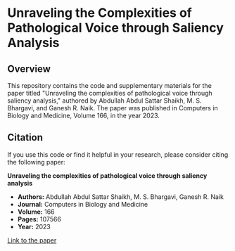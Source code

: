# Unraveling the Complexities of Pathological Voice through Saliency Analysis

## Overview

This repository contains the code and supplementary materials for the paper titled "Unraveling the complexities of pathological voice through saliency analysis," authored by Abdullah Abdul Sattar Shaikh, M. S. Bhargavi, and Ganesh R. Naik. The paper was published in Computers in Biology and Medicine, Volume 166, in the year 2023.

## Citation

If you use this code or find it helpful in your research, please consider citing the following paper:

**Unraveling the complexities of pathological voice through saliency analysis**

- **Authors:** Abdullah Abdul Sattar Shaikh, M. S. Bhargavi, Ganesh R. Naik
- **Journal:** Computers in Biology and Medicine
- **Volume:** 166
- **Pages:** 107566
- **Year:** 2023

[Link to the paper](https://www.sciencedirect.com/science/article/abs/pii/S0010482523010314)
